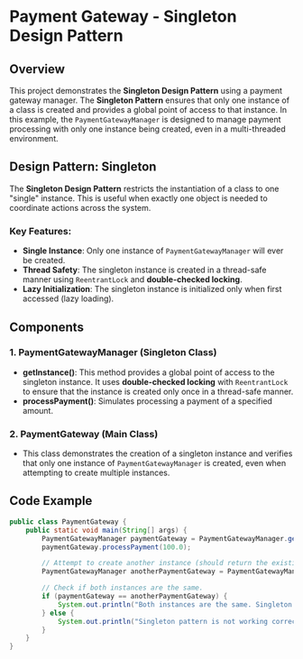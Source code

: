 # Payment Gateway - Singleton Design Pattern

## Overview

This project demonstrates the **Singleton Design Pattern** using a payment gateway manager. The **Singleton Pattern** ensures that only one instance of a class is created and provides a global point of access to that instance. In this example, the `PaymentGatewayManager` is designed to manage payment processing with only one instance being created, even in a multi-threaded environment.

## Design Pattern: Singleton

The **Singleton Design Pattern** restricts the instantiation of a class to one "single" instance. This is useful when exactly one object is needed to coordinate actions across the system.

### Key Features:
- **Single Instance**: Only one instance of `PaymentGatewayManager` will ever be created.
- **Thread Safety**: The singleton instance is created in a thread-safe manner using `ReentrantLock` and **double-checked locking**.
- **Lazy Initialization**: The singleton instance is initialized only when first accessed (lazy loading).

## Components

### 1. **PaymentGatewayManager (Singleton Class)**

- **getInstance()**: This method provides a global point of access to the singleton instance. It uses **double-checked locking** with `ReentrantLock` to ensure that the instance is created only once in a thread-safe manner.
- **processPayment()**: Simulates processing a payment of a specified amount.

### 2. **PaymentGateway (Main Class)**

- This class demonstrates the creation of a singleton instance and verifies that only one instance of `PaymentGatewayManager` is created, even when attempting to create multiple instances.

## Code Example

```java
public class PaymentGateway {
    public static void main(String[] args) {
        PaymentGatewayManager paymentGateway = PaymentGatewayManager.getInstance();
        paymentGateway.processPayment(100.0);

        // Attempt to create another instance (should return the existing instance)
        PaymentGatewayManager anotherPaymentGateway = PaymentGatewayManager.getInstance();

        // Check if both instances are the same.
        if (paymentGateway == anotherPaymentGateway) {
            System.out.println("Both instances are the same. Singleton pattern is working.");
        } else {
            System.out.println("Singleton pattern is not working correctly.");
        }
    }
}
